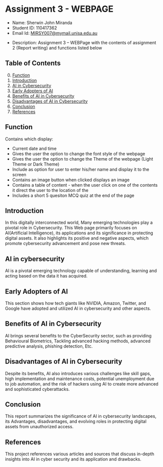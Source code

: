 # Assignment 3 - WEBPAGE


- Name: Sherwin John Miranda
- Student ID: 110417362
- Email Id: MIRSY007@mymail.unisa.edu.au
+ Description: Assignment 3 – WEBPage with the contents of assignment 2 (Report writing) and functions listed below
 
## Table of Contents
0. [Function](#Function)
1. [Introduction](#introduction)
2. [AI in Cybersecurity](#AI-in-Cybersecurity)
3. [Early Adopters of AI](#Early-Adopters-of-AI)
4. [Benefits of AI in Cybersecurity](#Benefits-of-AI-in-Cybersecurity)
5. [Disadvantages of AI in Cybersecurity](#Disadvantages-of-AI-in-Cybersecurity)
6. [Conclusion](#Conclusion)
7. [References](#References)


## Function

Contains which display:
- Current date and time 
- Gives the user the option to change the font style of the webpage
- Gives the user the option to change the Theme of the webpage (Light Theme or Dark Theme)
- Include as option for user to enter his/her name and display it to the screen
- Contains an image button when clicked displays an image
- Contains a table of content - when the user click on one of the contents it direct the user to the location of the
- Includes a short 5 quesiton MCQ quiz at the end of the page

## Introduction

In this digitally interconnected world, Many emerging technologies play a pivotal role in Cybersecurity. This Web page primarily focuses on AI(Artificial Intelligence), its applications and its significance in protecting digital assets. It also highlights its positive and negative aspects, which promote cybersecurity advancement and pose new threats.


## AI in cybersecurity

AI is a pivotal emerging technology capable of understanding, learning and acting based on the data it has acquired. 


## Early Adopters of AI

This section shows how tech giants like NVIDIA, Amazon, Twitter, and Google have adopted and utilized AI in cybersecurity and other aspects.


## Benefits of AI in Cybersecurity

AI brings several benefits to the CyberSecurity sector, such as providing  Behavioural Biometrics, Tackling advanced hacking methods, advanced predictive analysis, phishing detection, Etc.


## Disadvantages of AI in Cybersecurity

Despite its benefits, AI also introduces various challenges like skill gaps, high implementation and maintenance costs, potential unemployment due to job automation, and the risk of hackers using AI to create more advanced and sophisticated cyberattacks.


## Conclusion

This report summarizes the significance of AI in cybersecurity landscapes, its Advantages, disadvantages, and evolving roles in protecting digital assets from unauthorized access.


## References

This project references various articles and sources that discuss in-depth insights into AI in cyber security and its application and drawbacks.
